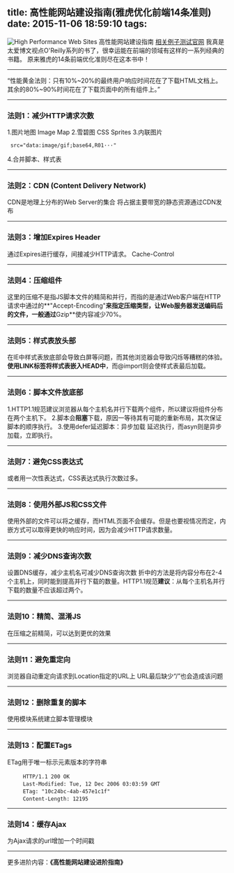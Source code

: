 title: 高性能网站建设指南(雅虎优化前端14条准则)
date: 2015-11-06 18:59:10
tags:
---
![High Performance Web Sites](http://img4.douban.com/lpic/s5914296.jpg)
高性能网站建设指南
[相关例子测试官网](http://stevesouders.com/hpws/rules.php)
我真是太爱博文视点O'Reilly系列的书了，很幸运能在前端的领域有这样的一系列经典的书籍。
原来雅虎的14条前端优化准则尽在这本书中！
***
<q>性能黄金法则：只有10%~20%的最终用户响应时间花在了下载HTML文档上。其余的80%~90%时间花在了下载页面中的所有组件上。</q>
<!-- more -->

***
### 法则1：减少HTTP请求次数
1.图片地图 Image Map
2.雪碧图 CSS Sprites
3.内联图片 
```
 src="data:image/gif;base64,R01···" 
```
4.合并脚本、样式表
***
### 法则2：CDN (Content Delivery Network)
CDN是地理上分布的Web Server的集合
将占据主要带宽的静态资源通过CDN发布
***
### 法则3：增加Expires Header
通过Expires进行缓存，间接减少HTTP请求。
Cache-Control
***
### 法则4：压缩组件
这里的压缩不是指JS脚本文件的精简和并行，而指的是通过Web客户端在HTTP请求中通过的**"Accept-Encoding"**来指定压缩类型，让Web服务器发送编码后的文件，一般通过**Gzip**使内容减少70%。
***
### 法则5：样式表放头部
在IE中样式表放底部会导致白屏等问题，而其他浏览器会导致闪烁等糟糕的体验。
**使用LINK标签将样式表嵌入HEAD中**，而@import则会使样式表最后加载。
***
### 法则6：脚本文件放底部
1.HTTP1.1规范建议浏览器从每个主机名并行下载两个组件，所以建议将组件分布在两个主机下。
2.脚本会**阻塞**下载，原因一等待其有可能的重新布局，其次保证脚本的顺序执行。
3.使用defer延迟脚本：异步加载 延迟执行，而asyn则是异步加载，立即执行。
***
### 法则7：避免CSS表达式
或者用一次性表达式，CSS表达式执行次数过多。
***
### 法则8：使用外部JS和CSS文件
使用外部的文件可以将之缓存，而HTML页面不会缓存。但是也要视情况而定，内嵌方式可以取得更快的响应时间，因为会减少HTTP请求数量。
***
### 法则9：减少DNS查询次数
设置DNS缓存，减少主机名可减少DNS查询次数
折中的方法是将内容分布在2-4个主机上，同时能到提高并行下载的数量。HTTP1.1规范**建议**：从每个主机名并行下载的数量不应该超过两个。
***
### 法则10：精简、混淆JS
在压缩之前精简，可以达到更优的效果
***
### 法则11：避免重定向
浏览器自动重定向请求到Location指定的URL上
URL最后缺少“/”也会造成该问题
***
### 法则12：删除重复的脚本
使用模块系统建立脚本管理模块
***
### 法则13：配置ETags
ETag用于唯一标示元素版本的字符串
```
　　　HTTP/1.1 200 OK 
　　　Last-Modified: Tue, 12 Dec 2006 03:03:59 GMT 
　　　ETag: "10c24bc-4ab-457e1c1f" 
　　　Content-Length: 12195 
```
***
### 法则14：缓存Ajax
为Ajax请求的url增加一个时间戳
***
更多进阶内容：**《高性能网站建设进阶指南》**
